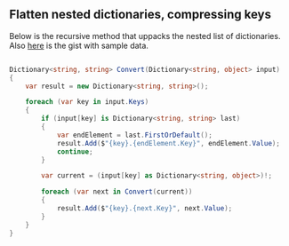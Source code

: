 ## Flatten nested dictionaries, compressing keys

Below is the recursive method that uppacks the nested list of dictionaries. Also [here](https://gist.github.com/dzmitrymalankau/a88be59644b74f7cb76743f0406393b3) is the gist with sample data.

```csharp

Dictionary<string, string> Convert(Dictionary<string, object> input)
{
    var result = new Dictionary<string, string>();

    foreach (var key in input.Keys)
    {
        if (input[key] is Dictionary<string, string> last)
        {
            var endElement = last.FirstOrDefault();
            result.Add($"{key}.{endElement.Key}", endElement.Value);
            continue;
        }

        var current = (input[key] as Dictionary<string, object>)!;

        foreach (var next in Convert(current))
        {
            result.Add($"{key}.{next.Key}", next.Value);
        }
    } 
}

```
